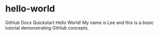 # hello-world
GitHub Docs Quickstart
Hello World! My name is Lee and this is a *basic* tutorial demonstrating GitHub concepts.
